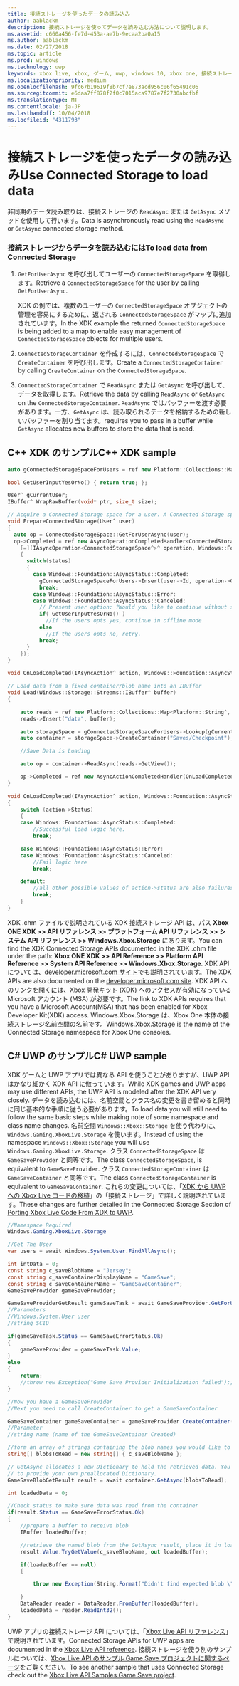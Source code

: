 ```yaml
---
title: 接続ストレージを使ったデータの読み込み
author: aablackm
description: 接続ストレージを使ってデータを読み込む方法について説明します。
ms.assetid: c660a456-fe7d-453a-ae7b-9ecaa2ba0a15
ms.author: aablackm
ms.date: 02/27/2018
ms.topic: article
ms.prod: windows
ms.technology: uwp
keywords: xbox live, xbox, ゲーム, uwp, windows 10, xbox one, 接続ストレージ
ms.localizationpriority: medium
ms.openlocfilehash: 9fc67b19619f8b7cf7e873acd956c06f65491c06
ms.sourcegitcommit: e6daa7ff878f2f0c7015aca9787e7f2730abcfbf
ms.translationtype: MT
ms.contentlocale: ja-JP
ms.lasthandoff: 10/04/2018
ms.locfileid: "4311793"
---
```

# <a name="use-connected-storage-to-load-data"></a><span data-ttu-id="83720-104">接続ストレージを使ったデータの読み込み</span><span class="sxs-lookup"><span data-stu-id="83720-104">Use Connected Storage to load data</span></span>

<span data-ttu-id="83720-105">非同期のデータ読み取りは、接続ストレージの `ReadAsync` または `GetAsync` メソッドを使用して行います。</span><span class="sxs-lookup"><span data-stu-id="83720-105">Data is asynchronously read using the `ReadAsync` or `GetAsync` connected storage method.</span></span>

### <a name="to-load-data-from-connected-storage"></a><span data-ttu-id="83720-106">接続ストレージからデータを読み込むには</span><span class="sxs-lookup"><span data-stu-id="83720-106">To load data from Connected Storage</span></span>

1.  <span data-ttu-id="83720-107">`GetForUserAsync` を呼び出してユーザーの `ConnectedStorageSpace` を取得します。</span><span class="sxs-lookup"><span data-stu-id="83720-107">Retrieve a `ConnectedStorageSpace` for the user by calling `GetForUserAsync`.</span></span>

    <span data-ttu-id="83720-108">XDK の例では、複数のユーザーの `ConnectedStorageSpace` オブジェクトの管理を容易にするために、返される `ConnectedStorageSpace` がマップに追加されています。</span><span class="sxs-lookup"><span data-stu-id="83720-108">In the XDK example the returned `ConnectedStorageSpace` is being added to a map to enable easy management of `ConnectedStorageSpace` objects for multiple users.</span></span>

2.  <span data-ttu-id="83720-109">`ConnectedStorageContainer` を作成するには、`ConnectedStorageSpace` で `CreateContainer` を呼び出します。</span><span class="sxs-lookup"><span data-stu-id="83720-109">Create a `ConnectedStorageContainer` by calling `CreateContainer` on the `ConnectedStorageSpace`.</span></span>
3.  <span data-ttu-id="83720-110">`ConnectedStorageContainer` で `ReadAsync` または `GetAsync` を呼び出して、データを取得します。</span><span class="sxs-lookup"><span data-stu-id="83720-110">Retrieve the data by calling `ReadAsync` or `GetAsync` on the `ConnectedStorageContainer`.</span></span> `ReadAsync` <span data-ttu-id="83720-111">ではバッファーを渡す必要があります。一方、`GetAsync` は、読み取られるデータを格納するための新しいバッファーを割り当てます。</span><span class="sxs-lookup"><span data-stu-id="83720-111">requires you to pass in a buffer while `GetAsync` allocates new buffers to store the data that is read.</span></span>

## <a name="c-xdk-sample"></a><span data-ttu-id="83720-112">C++ XDK のサンプル</span><span class="sxs-lookup"><span data-stu-id="83720-112">C++ XDK sample</span></span>

```cpp
auto gConnectedStorageSpaceForUsers = ref new Platform::Collections::Map<unsigned int, Windows::Xbox::Storage::ConnectedStorageSpace^>();

bool GetUserInputYesOrNo() { return true; };

User^ gCurrentUser;
IBuffer^ WrapRawBuffer(void* ptr, size_t size);

// Acquire a Connected Storage space for a user. A Connected Storage space is required to manipulate Connected Storage Data.
void PrepareConnectedStorage(User^ user)
{
  auto op = ConnectedStorageSpace::GetForUserAsync(user);
  op->Completed = ref new AsyncOperationCompletedHandler<ConnectedStorageSpace^>(
    [=](IAsyncOperation<ConnectedStorageSpace^>^ operation, Windows::Foundation::AsyncStatus status)
    {
      switch(status)
      {
        case Windows::Foundation::AsyncStatus::Completed:
          gConnectedStorageSpaceForUsers->Insert(user->Id, operation->GetResults());
          break;
        case Windows::Foundation::AsyncStatus::Error:
        case Windows::Foundation::AsyncStatus::Canceled:
          // Present user option: ?Would you like to continue without saving progress??
          if( GetUserInputYesOrNo() )
            //If the users opts yes, continue in offline mode
          else
            //If the users opts no, retry.
          break;
      }
    });
}

void OnLoadCompleted(IAsyncAction^ action, Windows::Foundation::AsyncStatus status);

// Load data from a fixed container/blob name into an IBuffer
void Load(Windows::Storage::Streams::IBuffer^ buffer)
{

    auto reads = ref new Platform::Collections::Map<Platform::String^, Windows::Storage::Streams::IBuffer^>();
    reads->Insert("data", buffer);

    auto storageSpace = gConnectedStorageSpaceForUsers->Lookup(gCurrentUser->Id);
    auto container = storageSpace->CreateContainer("Saves/Checkpoint");

    //Save Data is Loading

    auto op = container->ReadAsync(reads->GetView());

    op->Completed = ref new AsyncActionCompletedHandler(OnLoadCompleted);
}

void OnLoadCompleted(IAsyncAction^ action, Windows::Foundation::AsyncStatus status)
{
    switch (action->Status)
    {
    case Windows::Foundation::AsyncStatus::Completed:
        //Successful load logic here.
        break;

    case Windows::Foundation::AsyncStatus::Error:
    case Windows::Foundation::AsyncStatus::Canceled:
        //Fail logic here
        break;

    default:
        //all other possible values of action->status are also failures, alternate fail logic here. 
        break;
    }
}
```

<span data-ttu-id="83720-113">XDK .chm ファイルで説明されている XDK 接続ストレージ API は、パス **Xbox ONE XDK >> API リファレンス >> プラットフォーム API リファレンス >> システム API リファレンス >> Windows.Xbox.Storage** にあります。</span><span class="sxs-lookup"><span data-stu-id="83720-113">You can find the XDK Connected Storage APIs documented in the XDK .chm file under the path: **Xbox ONE XDK >> API Reference >> Platform API Reference >> System API Reference >> Windows.Xbox.Storage**.</span></span>
<span data-ttu-id="83720-114">XDK API については、[developer.microsoft.com サイト](https://developer.microsoft.com/en-us/games/xbox/docs/xdk/storage-xbox-microsoft-n)でも説明されています。</span><span class="sxs-lookup"><span data-stu-id="83720-114">The XDK APIs are also documented on the [developer.microsoft.com site](https://developer.microsoft.com/en-us/games/xbox/docs/xdk/storage-xbox-microsoft-n).</span></span>
<span data-ttu-id="83720-115">XDK API へのリンクを開くには、Xbox 開発キット (XDK) へのアクセスが有効になっている Microsoft アカウント (MSA) が必要です。</span><span class="sxs-lookup"><span data-stu-id="83720-115">The link to XDK APIs requires that you have a Microsoft Account(MSA) that has been enabled for Xbox Developer Kit(XDK) access.</span></span>
<span data-ttu-id="83720-116">Windows.Xbox.Storage は、Xbox One 本体の接続ストレージ名前空間の名前です。</span><span class="sxs-lookup"><span data-stu-id="83720-116">Windows.Xbox.Storage is the name of the Connected Storage namespace for Xbox One consoles.</span></span>

## <a name="c-uwp-sample"></a><span data-ttu-id="83720-117">C# UWP のサンプル</span><span class="sxs-lookup"><span data-stu-id="83720-117">C# UWP sample</span></span>

<span data-ttu-id="83720-118">XDK ゲームと UWP アプリでは異なる API を使うことがありますが、UWP API はかなり細かく XDK API に倣っています。</span><span class="sxs-lookup"><span data-stu-id="83720-118">While XDK games and UWP apps may use different APIs, the UWP API is modeled after the XDK API very closely.</span></span> <span data-ttu-id="83720-119">データを読み込むには、名前空間とクラス名の変更を書き留めると同時に同じ基本的な手順に従う必要があります。</span><span class="sxs-lookup"><span data-stu-id="83720-119">To load data you will still need to follow the same basic steps while making note of some namespace and class name changes.</span></span> <span data-ttu-id="83720-120">名前空間 `Windows::Xbox::Storage` を使う代わりに、`Windows.Gaming.XboxLive.Storage` を使います。</span><span class="sxs-lookup"><span data-stu-id="83720-120">Instead of using the namespace `Windows::Xbox::Storage` you will use `Windows.Gaming.XboxLive.Storage`.</span></span> <span data-ttu-id="83720-121">クラス `ConnectedStorageSpace` は `GameSaveProvider` と同等です。</span><span class="sxs-lookup"><span data-stu-id="83720-121">The class `ConnectedStorageSpace`, is equivalent to `GameSaveProvider`.</span></span> <span data-ttu-id="83720-122">クラス `ConnectedStorageContainer` は `GameSaveContainer` と同等です。</span><span class="sxs-lookup"><span data-stu-id="83720-122">The class `ConnectedStorageContainer` is equivalent to `GameSaveContainer`.</span></span> <span data-ttu-id="83720-123">これらの変更については、「[XDK から UWP への Xbox Live コードの移植](../../using-xbox-live/porting-xbox-live-code-from-xdk-to-uwp.md)」の「接続ストレージ」で詳しく説明されています。</span><span class="sxs-lookup"><span data-stu-id="83720-123">These changes are further detailed in the Connected Storage Section of [Porting Xbox Live Code From XDK to UWP](../../using-xbox-live/porting-xbox-live-code-from-xdk-to-uwp.md).</span></span>

```csharp
//Namespace Required
Windows.Gaming.XboxLive.Storage

//Get The User
var users = await Windows.System.User.FindAllAsync();

int intData = 0;
const string c_saveBlobName = "Jersey";
const string c_saveContainerDisplayName = "GameSave";
const string c_saveContainerName = "GameSaveContainer";
GameSaveProvider gameSaveProvider;

GameSaveProviderGetResult gameSaveTask = await GameSaveProvider.GetForUserAsync(users[0], context.AppConfig.ServiceConfigurationId); 
//Parameters
//Windows.System.User user
//string SCID

if(gameSaveTask.Status == GameSaveErrorStatus.Ok)
{
    gameSaveProvider = gameSaveTask.Value;
}
else
{
    return;
    //throw new Exception("Game Save Provider Initialization failed");;
}

//Now you have a GameSaveProvider
//Next you need to call CreateContainer to get a GameSaveContainer

GameSaveContainer gameSaveContainer = gameSaveProvider.CreateContainer(c_saveContainerName);
//Parameter
//string name (name of the GameSaveContainer Created)

//form an array of strings containing the blob names you would like to read.
string[] blobsToRead = new string[] { c_saveBlobName };

// GetAsync allocates a new Dictionary to hold the retrieved data. You can also use ReadAsync
// to provide your own preallocated Dictionary.
GameSaveBlobGetResult result = await container.GetAsync(blobsToRead);

int loadedData = 0;

//Check status to make sure data was read from the container
if(result.Status == GameSaveErrorStatus.Ok)
{
    //prepare a buffer to receive blob
    IBuffer loadedBuffer;

    //retrieve the named blob from the GetAsync result, place it in loaded buffer.
    result.Value.TryGetValue(c_saveBlobName, out loadedBuffer);

    if(loadedBuffer == null)
    {

        throw new Exception(String.Format("Didn't find expected blob \"{0}\" in the loaded data.", c_saveBlobName));

    }
    DataReader reader = DataReader.FromBuffer(loadedBuffer);
    loadedData = reader.ReadInt32();
}
```

<span data-ttu-id="83720-124">UWP アプリの接続ストレージ API については、「[Xbox Live API リファレンス](https://docs.microsoft.com/en-us/uwp/api/windows.gaming.xboxlive.storage)」で説明されています。</span><span class="sxs-lookup"><span data-stu-id="83720-124">Connected Storage APIs for UWP apps are documented in the [Xbox Live API reference](https://docs.microsoft.com/en-us/uwp/api/windows.gaming.xboxlive.storage).</span></span>
<span data-ttu-id="83720-125">接続ストレージを使う別のサンプルについては、[Xbox Live API のサンプル Game Save プロジェクトに関するページ](https://github.com/Microsoft/xbox-live-samples/tree/master/Samples/ID%40XboxSDK/GameSave)をご覧ください。</span><span class="sxs-lookup"><span data-stu-id="83720-125">To see another sample that uses Connected Storage check out the [Xbox Live API Samples Game Save project](https://github.com/Microsoft/xbox-live-samples/tree/master/Samples/ID%40XboxSDK/GameSave).</span></span>